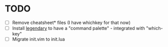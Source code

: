 # TODO

- [ ] Remove cheatsheet* files (I have whichkey for that now)
- [ ] Install [legendary](https://github.com/mrjones2014/legendary.nvim) to have a "command palette" - integrated with "which-key"
- [ ] Migrate init.vim to init.lua
